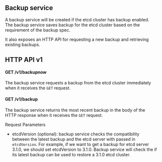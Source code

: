 ## Backup service

A backup service will be created if the etcd cluster has backup enabled.
The backup service saves backup for the etcd cluster based on the requirement of the backup spec.

It also exposes an HTTP API for requesting a new backup and retrieving existing backups.

## HTTP API v1

#### GET /v1/backupnow

The backup service requests a backup from the etcd cluster immediately when it receives the `GET` request.

#### GET /v1/backup

The backup service returns the most recent backup in the body of the HTTP response when it receives the `GET` request.

Request Parameters

- etcdVersion (optional): backup service checks the compatibility between the latest backup and the etcd server with passed in `etcdVersion`.
For example, if we want to get a backup for etcd server 3.1.0, we should set etcdVersion to 3.1.0. Backup service will check the if its latest backup can be used to restore a 3.1.0 etcd cluster.

